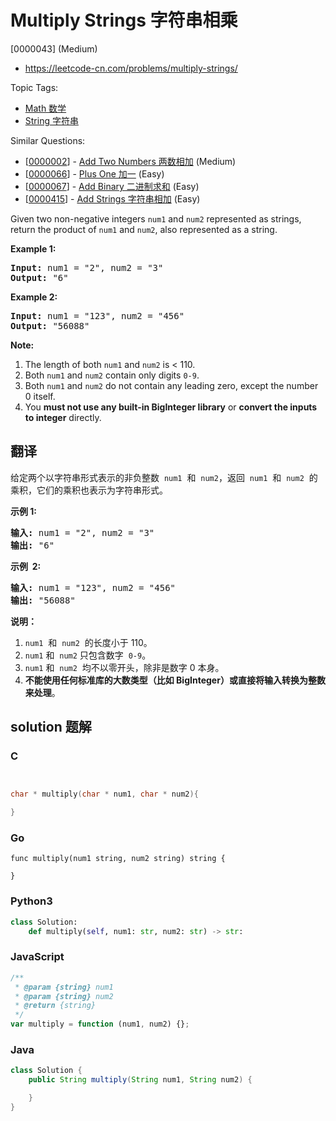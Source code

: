 # Multiply Strings 字符串相乘

[0000043] (Medium)

- https://leetcode-cn.com/problems/multiply-strings/

Topic Tags:

- [Math 数学](https://leetcode-cn.com/tag/math/)
- [String 字符串](https://leetcode-cn.com/tag/string/)

Similar Questions:

- [[0000002](https://leetcode-cn.com/problems/add-two-numbers/)] - [Add Two Numbers 两数相加](./0000002.add-two-numbers.md) (Medium)
- [[0000066](https://leetcode-cn.com/problems/plus-one/)] - [Plus One 加一](./0000066.plus-one.md) (Easy)
- [[0000067](https://leetcode-cn.com/problems/add-binary/)] - [Add Binary 二进制求和](./0000067.add-binary.md) (Easy)
- [[0000415](https://leetcode-cn.com/problems/add-strings/)] - [Add Strings 字符串相加](./0000415.add-strings.md) (Easy)

Given two non-negative integers `num1` and `num2` represented as strings, return the product of `num1` and `num2`, also represented as a string.

**Example 1:**

<pre><strong>Input:</strong> num1 = "2", num2 = "3"
<strong>Output:</strong> "6"</pre>

**Example 2:**

<pre><strong>Input:</strong> num1 = "123", num2 = "456"
<strong>Output:</strong> "56088"
</pre>

**Note:**

1.  The length of both `num1` and `num2` is < 110.
2.  Both `num1` and `num2` contain only digits `0-9`.
3.  Both `num1` and `num2` do not contain any leading zero, except the number 0 itself.
4.  You **must not use any built-in BigInteger library** or **convert the inputs to integer** directly.

## 翻译

给定两个以字符串形式表示的非负整数  `num1`  和  `num2`，返回  `num1`  和  `num2`  的乘积，它们的乘积也表示为字符串形式。

**示例 1:**

<pre><strong>输入:</strong> num1 = "2", num2 = "3"
<strong>输出:</strong> "6"</pre>

**示例  2:**

<pre><strong>输入:</strong> num1 = "123", num2 = "456"
<strong>输出:</strong> "56088"</pre>

**说明：**

1.  `num1`  和  `num2`  的长度小于 110。
2.  `num1` 和  `num2` 只包含数字  `0-9`。
3.  `num1` 和  `num2`  均不以零开头，除非是数字 0 本身。
4.  **不能使用任何标准库的大数类型（比如 BigInteger）**或**直接将输入转换为整数来处理**。

## solution 题解

### C

```c


char * multiply(char * num1, char * num2){

}


```

### Go

```golang
func multiply(num1 string, num2 string) string {

}
```

### Python3

```python
class Solution:
    def multiply(self, num1: str, num2: str) -> str:
```

### JavaScript

```javascript
/**
 * @param {string} num1
 * @param {string} num2
 * @return {string}
 */
var multiply = function (num1, num2) {};
```

### Java

```java
class Solution {
    public String multiply(String num1, String num2) {

    }
}
```
